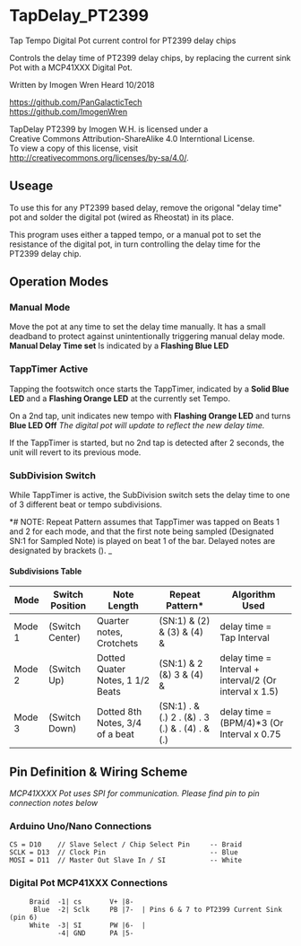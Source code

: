 # TapDelay_PT2399
Tap Tempo Digital Pot current control for PT2399 delay chips


 Controls the delay time of PT2399 delay chips, by replacing the
 current sink Pot with a MCP41XXX Digital Pot.

Written by Imogen Wren Heard 10/2018

https://github.com/PanGalacticTech   <br>
https://github.com/ImogenWren    <br>

TapDelay PT2399 by Imogen W.H. is licensed under a     <br>
Creative Commons Attribution-ShareAlike 4.0 Interntional License.    <br>
To view a copy of this license, visit     <br>
http://creativecommons.org/licenses/by-sa/4.0/.     <br>


## Useage

To use this for any PT2399 based delay, remove the origonal "delay time" pot and solder the digital pot (wired as Rheostat) in its place.

This program uses either a tapped tempo, or a manual pot to set the resistance of the digital pot, in turn controlling the delay time for the PT2399 delay chip.

## Operation Modes

### Manual Mode

Move the pot at any time to set the delay time manually. It has a small deadband to protect against unintentionally triggering manual delay mode. 
**Manual Delay Time set** Is indicated by a **Flashing Blue LED**

### TappTimer Active

Tapping the footswitch once starts the TappTimer, indicated by a **Solid Blue LED** and a **Flashing Orange LED** at the currently set Tempo. <br>

On a 2nd tap, unit indicates new tempo with **Flashing Orange LED** and turns **Blue LED Off** 
_The digital pot will update to reflect the new delay time._

If the TappTimer is started, but no 2nd tap is detected after 2 seconds, the unit will revert to its previous mode.

### SubDivision Switch

While TappTimer is active, the SubDivision switch sets the delay time to one of 3 different beat or tempo subdivisions.

*# NOTE: Repeat Pattern assumes that TappTimer was tapped on Beats 1 and 2 for each mode, and that the first note being sampled (Designated SN:1 for Sampled Note) is played on beat 1 of the bar. Delayed notes are designated by brackets (). _

#### Subdivisions Table
| Mode | Switch Position | Note Length                    | Repeat Pattern*                                | Algorithm Used                                         |
|---   |---              |---                             |---                                             |---                                                     |
|Mode 1| (Switch Center) |Quarter notes, Crotchets        | (SN:1) & (2) & (3) & (4) &                     | delay time = Tap Interval                              |
|Mode 2| (Switch Up)     |Dotted Quater Notes, 1 1/2 Beats| (SN:1) & 2 (&) 3 & (4) &                       | delay time = Interval + interval/2  (Or interval x 1.5)|
|Mode 3| (Switch Down)   |Dotted 8th Notes, 3/4 of a beat | (SN:1) . & (.) 2 . (&) . 3 (.) & . (4) . & (.) | delay time = (BPM/4)\*3             (Or Interval x 0.75|                  
   
   
## Pin Definition & Wiring Scheme
_MCP41XXXX Pot uses SPI for communication. Please find pin to pin connection notes below_
   
 ### Arduino Uno/Nano Connections
```
CS = D10    // Slave Select / Chip Select Pin     -- Braid
SCLK = D13  // Clock Pin                          -- Blue
MOSI = D11  // Master Out Slave In / SI           -- White
```
   
 ###  Digital Pot MCP41XXX Connections 
```
     Braid  -1| cs       V+ |8-
      Blue  -2| Sclk     PB |7-  | Pins 6 & 7 to PT2399 Current Sink (pin 6)
     White  -3| SI       PW |6-  | 
            -4| GND      PA |5-
            
```            
